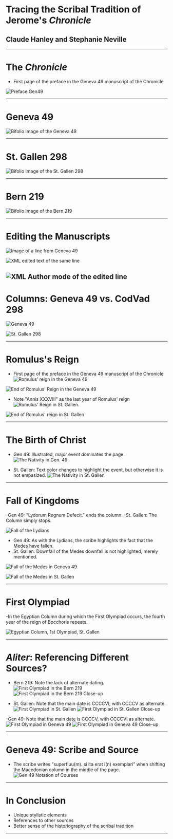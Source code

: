 # Tracing the Scribal Tradition of Jerome's *Chronicle* #

## Claude Hanley and Stephanie Neville

***


# The *Chronicle*

- First page of the preface in the Geneva 49 manuscript of the Chronicle

![Preface Gen49](prefgen49.jpg)

***

# Geneva 49

![Bifolio Image of the Geneva 49](gen49.jpg)


***

# St. Gallen 298

![Bifolio Image of the St. Gallen 298](stgallen298.jpg)

***

# Bern 219

![Bifolio Image of the Bern 219](bern219.jpg)

***

# Editing the Manuscripts

![Image of a line from Geneva 49](linegen49.jpg)

![XML edited text of the same line](xmlgen49.jpg)

![XML Author mode of the edited line](authormodegen49.jpg)
--------

# Columns: Geneva 49 vs. CodVad 298

![Geneva 49](columnsgen49.jpg)

![St. Gallen 298](columnsstgallen298.jpg)

***

# Romulus's Reign

- First page of the preface in the Geneva 49 manuscript of the Chronicle
![Romulus’ reign in the Geneva 49](romulusgen49.jpg)

![End of Romulus' Reign in the Geneva 49](romendgen49.jpg)

- Note "Annis XXXVIII" as the last year of Romulus' reign
![ Romulus' Reign in St. Gallen.](romulusstgallen298.jpg)

![End of Romulus' reign in St. Gallen](romendsstgallen298.jpg)

***

# The Birth of Christ
- Gen 49: Illustrated, major event dominates the page.
![The Nativity in Gen. 49](jesusgen49.jpg)

- St. Gallen: Text color changes to highlight the event, but otherwise it is not empasized.
![The Nativity in St. Gallen](jesusstgallen298.jpg)

***

# Fall of Kingdoms

-Gen 49: "Lydorum Regnum Defecit." ends the column.
-St. Gallen: The Column simply stops.

![Fall of the Lydians](lydiansgen49.jpg)

- Gen 49: As with the Lydians, the scribe highlights the fact that the Medes have fallen.
- St. Gallen: Downfall of the Medes downfall is not highlighted, merely mentioned.

![Fall of the Medes in Geneva 49](medesgen49.jpg)

![Fall of the Medes in St. Gallen](medesstgallen298.jpg)

***

# First Olympiad

-In the Egyptian Column during which the First Olympiad occurs, the fourth year of the reign of Bocchoris repeats.

![Egyptian Column, 1st Olympiad, St. Gallen](1stolympiadstgallen298.jpg)



***

# *Aliter*: Referencing Different Sources?

- Bern 219: Note the lack of alternate dating.
![First Olympiad in the Bern 219](aliter-1.jpg) ![First Olympiad in the Bern 219 Close-up](aliter-4.jpg)

- St. Gallen: Note that the main date is CCCCVI, with CCCCV as alternate.
![First Olympiad in St. Gallen](aliter-2.jpg) ![First Olympiad in St. Gallen Close-up](aliter-5.jpg)

-Gen 49: Note that the main date is CCCCV, with CCCCVI as alternate.
![First Olympiad in Geneva 49](aliter-3.jpg) ![First Olympiad in Geneva 49 Close-up](aliter-6.jpg)

***

# Geneva 49: Scribe and Source

- The scribe writes "superfluu(m). si ita erat i(n) exemplari" when shifting the Macedonian column in the middle of the page.
![Gen 49 Notation of Courses](sourcegen49.jpg)



***

# In Conclusion

- Unique stylistic elements
- References to other sources
- Better sense of the historiography of the scribal tradition

***

